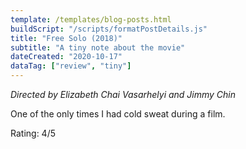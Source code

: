 ```yaml
---
template: /templates/blog-posts.html
buildScript: "/scripts/formatPostDetails.js"
title: "Free Solo (2018)"
subtitle: "A tiny note about the movie"
dateCreated: "2020-10-17"
dataTag: ["review", "tiny"]
---
```


_Directed by Elizabeth Chai Vasarhelyi and Jimmy Chin_

One of the only times I had cold sweat during a film.

Rating: 4/5
